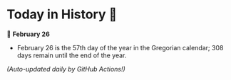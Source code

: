 # Today in History 📅

📅 **February 26**

- February 26 is the 57th day of the year in the Gregorian calendar; 308 days remain until the end of the year.

*(Auto-updated daily by GitHub Actions!)*
